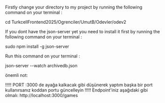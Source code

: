 
Firstly change your directory to my project by running the following command on your terminal :

cd TurkcellFrontend2025/Ogrenciler/UmutB/Odevler/odev2
 
If you dont have the json-server yet you need to install it first by running the following command on your terminal :

sudo npm install -g json-server

Run this command on your terminal :
   
json-server --watch archivedb.json

önemli not:

!!!!! PORT :3000  de ayağa kalkacak gibi düşünerek yaptım başka bir port kullanırsanız koddan portu güncelleyin !!!!!
Endpoint'iniz aşağıdaki gibi olmalı:
http://localhost:3000/games

